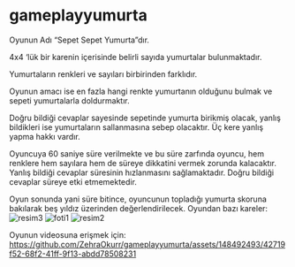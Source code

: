 # gameplayyumurta
Oyunun Adı “Sepet Sepet Yumurta”dır.

4x4 ‘lük bir karenin içerisinde belirli sayıda yumurtalar bulunmaktadır. 

Yumurtaların renkleri ve sayıları birbirinden farklıdır.	

Oyunun amacı ise en fazla hangi renkte yumurtanın olduğunu bulmak ve sepeti yumurtalarla doldurmaktır.

Doğru bildiği cevaplar sayesinde sepetinde yumurta birikmiş olacak, yanlış bildikleri ise yumurtaların sallanmasına sebep olacaktır. Üç kere yanlış yapma hakkı vardır.

Oyuncuya 60 saniye süre verilmekte ve bu süre zarfında oyuncu, hem renklere hem sayılara hem de süreye dikkatini vermek zorunda kalacaktır. Yanlış bildiği cevaplar süresinin hızlanmasını sağlamaktadır. Doğru bildiği cevaplar süreye etki etmemektedir.

Oyun sonunda yani süre bitince, oyuncunun topladığı yumurta skoruna bakılarak beş yıldız üzerinden değerlendirilecek. 
Oyundan bazı kareler:
![resim3](https://github.com/ZehraOkurr/gameplayyumurta/assets/148492493/afd8f28c-f122-4b7c-8ff0-3b8e7950a9d1)
![foti1](https://github.com/ZehraOkurr/gameplayyumurta/assets/148492493/cb3af048-118c-4fcc-b7b5-3302fa362453)
![resim2](https://github.com/ZehraOkurr/gameplayyumurta/assets/148492493/42d8fbf9-9273-4be2-89f8-e701c04d0a41)



Oyunun videosuna erişmek için:
https://github.com/ZehraOkurr/gameplayyumurta/assets/148492493/42719f52-68f2-41ff-9f13-abdd78508231



